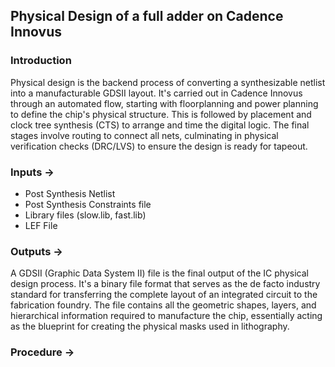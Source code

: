## Physical Design of a full adder on Cadence Innovus
### Introduction
Physical design is the backend process of converting a synthesizable netlist into a manufacturable GDSII layout. It's carried out in Cadence Innovus through an automated flow, starting with floorplanning and power planning to define the chip's physical structure. This is followed by placement and clock tree synthesis (CTS) to arrange and time the digital logic. The final stages involve routing to connect all nets, culminating in physical verification checks (DRC/LVS) to ensure the design is ready for tapeout.

### Inputs ->
- Post Synthesis Netlist
- Post Synthesis Constraints file
- Library files (slow.lib, fast.lib)
- LEF File

### Outputs ->
A GDSII (Graphic Data System II) file is the final output of the IC physical design process. It's a binary file format that serves as the de facto industry standard for transferring the complete layout of an integrated circuit to the fabrication foundry.  The file contains all the geometric shapes, layers, and hierarchical information required to manufacture the chip, essentially acting as the blueprint for creating the physical masks used in lithography.

### Procedure ->
